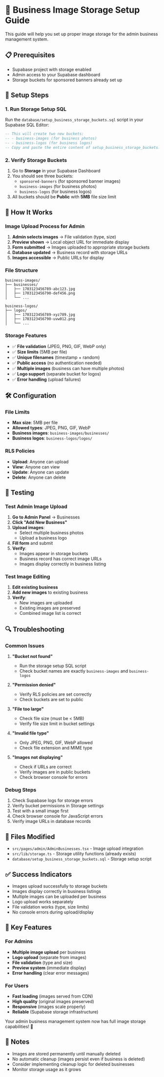 # 🏢 Business Image Storage Setup Guide

This guide will help you set up proper image storage for the admin business management system.

## 📋 Prerequisites

- Supabase project with storage enabled
- Admin access to your Supabase dashboard
- Storage buckets for sponsored banners already set up

## 🚀 Setup Steps

### 1. Run Storage Setup SQL

Run the `database/setup_business_storage_buckets.sql` script in your Supabase SQL Editor:

```sql
-- This will create two new buckets:
-- - business-images (for business photos)
-- - business-logos (for business logos)
-- Copy and paste the entire content of setup_business_storage_buckets.sql
```

### 2. Verify Storage Buckets

1. Go to **Storage** in your Supabase Dashboard
2. You should see three buckets:
   - `sponsored-banners` (for sponsored banner images)
   - `business-images` (for business photos)
   - `business-logos` (for business logos)
3. All buckets should be **Public** with **5MB** file size limit

## 🔧 How It Works

### Image Upload Process for Admin

1. **Admin selects images** → File validation (type, size)
2. **Preview shown** → Local object URL for immediate display
3. **Form submitted** → Images uploaded to appropriate storage buckets
4. **Database updated** → Business record with storage URLs
5. **Images accessible** → Public URLs for display

### File Structure

```
business-images/
├── businesses/
│   ├── 1703123456789-abc123.jpg
│   ├── 1703123456790-def456.png
│   └── ...

business-logos/
├── logos/
│   ├── 1703123456789-xyz789.jpg
│   ├── 1703123456790-uvw012.png
│   └── ...
```

### Storage Features

- ✅ **File validation** (JPEG, PNG, GIF, WebP only)
- ✅ **Size limits** (5MB per file)
- ✅ **Unique filenames** (timestamp + random)
- ✅ **Public access** (no authentication needed)
- ✅ **Multiple images** (business can have multiple photos)
- ✅ **Logo support** (separate bucket for logos)
- ✅ **Error handling** (upload failures)

## 🛠️ Configuration

### File Limits
- **Max size**: 5MB per file
- **Allowed types**: JPEG, PNG, GIF, WebP
- **Business images**: `business-images/businesses/`
- **Business logos**: `business-logos/logos/`

### RLS Policies
- **Upload**: Anyone can upload
- **View**: Anyone can view
- **Update**: Anyone can update
- **Delete**: Anyone can delete

## 🧪 Testing

### Test Admin Image Upload

1. **Go to Admin Panel** → Businesses
2. **Click "Add New Business"**
3. **Upload images**:
   - Select multiple business photos
   - Upload a business logo
4. **Fill form** and submit
5. **Verify**:
   - Images appear in storage buckets
   - Business record has correct image URLs
   - Images display correctly in business listing

### Test Image Editing

1. **Edit existing business**
2. **Add new images** to existing business
3. **Verify**:
   - New images are uploaded
   - Existing images are preserved
   - Combined image list is correct

## 🔍 Troubleshooting

### Common Issues

1. **"Bucket not found"**
   - Run the storage setup SQL script
   - Check bucket names are exactly `business-images` and `business-logos`

2. **"Permission denied"**
   - Verify RLS policies are set correctly
   - Check buckets are set to public

3. **"File too large"**
   - Check file size (must be < 5MB)
   - Verify file size limit in bucket settings

4. **"Invalid file type"**
   - Only JPEG, PNG, GIF, WebP allowed
   - Check file extension and MIME type

5. **"Images not displaying"**
   - Check if URLs are correct
   - Verify images are in public buckets
   - Check browser console for errors

### Debug Steps

1. Check Supabase logs for storage errors
2. Verify bucket permissions in Storage settings
3. Test with a small image first
4. Check browser console for JavaScript errors
5. Verify image URLs in database records

## 📁 Files Modified

- `src/pages/admin/AdminBusinesses.tsx` - Image upload integration
- `src/lib/storage.ts` - Storage utility functions (already exists)
- `database/setup_business_storage_buckets.sql` - Storage setup script

## ✅ Success Indicators

- Images upload successfully to storage buckets
- Images display correctly in business listings
- Multiple images can be uploaded per business
- Logo upload works separately
- File validation works (type, size limits)
- No console errors during upload/display

## 🎯 Key Features

### For Admins
- **Multiple image upload** per business
- **Logo upload** (separate from images)
- **File validation** (type and size)
- **Preview system** (immediate display)
- **Error handling** (clear error messages)

### For Users
- **Fast loading** (images served from CDN)
- **High quality** (original images preserved)
- **Responsive** (images scale properly)
- **Reliable** (Supabase storage infrastructure)

Your admin business management system now has full image storage capabilities! 🎉

## 📝 Notes

- Images are stored permanently until manually deleted
- No automatic cleanup (images persist even if business is deleted)
- Consider implementing cleanup logic for deleted businesses
- Monitor storage usage as it grows
